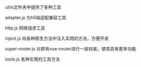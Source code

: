 utils文件夹中提供了多种工具

adapter.js 为h5端适配兼容工具

http.js 网络请求工具

inject.js 向各种原生方法中注入实用的方法，方便开发

super-router.js 对原有vue-router进行一层封装，使其具有更多功能

tools.js 各种实用的工具方法